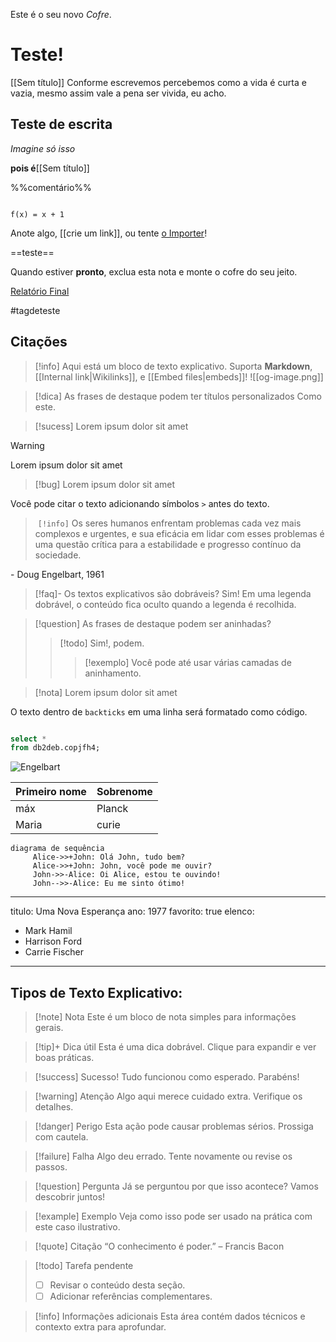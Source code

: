 Este é o seu novo *Cofre*.

# Teste!

[[Sem título]]
Conforme escrevemos percebemos como a vida é curta e vazia, mesmo assim vale a pena ser vivida, eu acho. 

## Teste de escrita

*Imagine só isso*

**pois é**[[Sem título]]

%%comentário%%

```

f(x) = x + 1

```

Anote algo, [[crie um link]], ou tente [o Importer](https://help.obsidian.md/Plugins/Importer)!

==teste==



Quando estiver **pronto**, exclua esta nota e monte o cofre do seu jeito.


[Relatório Final](file:C:\Users\leite\Downloads\Teste\Relatório.docx)


#tagdeteste


## Citações 

> [!info]
> Aqui está um bloco de texto explicativo.
> Suporta **Markdown**, [[Internal link|Wikilinks]], e [[Embed files|embeds]]!
> ![[og-image.png]]


> [!dica] As frases de destaque podem ter títulos personalizados
> Como este.

> [!sucess]
> Lorem ipsum dolor sit amet

> [!warning]
> Lorem ipsum dolor sit amet

> [!bug]
> Lorem ipsum dolor sit amet


Você pode citar o texto adicionando símbolos `>` antes do texto.

> `[!info]`
> Os seres humanos enfrentam problemas cada vez mais complexos e urgentes, e sua eficácia em lidar com esses problemas é uma questão crítica para a estabilidade e progresso contínuo da sociedade.

\- Doug Engelbart, 1961


> [!faq]- Os textos explicativos são dobráveis?
> Sim! Em uma legenda dobrável, o conteúdo fica oculto quando a legenda é recolhida.

> [!question] As frases de destaque podem ser aninhadas?
> > [!todo] Sim!, podem.
> > > [!exemplo] Você pode até usar várias camadas de aninhamento.


> [!nota]
> Lorem ipsum dolor sit amet



O texto dentro de `backticks` em uma linha será formatado como código.



```sql

select *
from db2deb.copjfh4;

```



![Engelbart](https://history-computer.com/ModernComputer/Basis/images/Engelbart.jpg)


Primeiro nome | Sobrenome
-- | --
máx | Planck
Maria | curie


```sereia
diagrama de sequência
     Alice->>+John: Olá John, tudo bem?
     Alice->>+John: John, você pode me ouvir?
     John->>-Alice: Oi Alice, estou te ouvindo!
     John-->>-Alice: Eu me sinto ótimo!
```


---
titulo: Uma Nova Esperança
ano: 1977
favorito: true
elenco:
   - Mark Hamil
   - Harrison Ford
   - Carrie Fischer
---


## Tipos de Texto Explicativo: 

> [!note] Nota
> Este é um bloco de nota simples para informações gerais.

> [!tip]+ Dica útil
> Esta é uma dica dobrável. Clique para expandir e ver boas práticas.

> [!success] Sucesso!
> Tudo funcionou como esperado. Parabéns!

> [!warning] Atenção
> Algo aqui merece cuidado extra. Verifique os detalhes.

> [!danger] Perigo
> Esta ação pode causar problemas sérios. Prossiga com cautela.

> [!failure] Falha
> Algo deu errado. Tente novamente ou revise os passos.

> [!question] Pergunta
> Já se perguntou por que isso acontece? Vamos descobrir juntos!

> [!example] Exemplo
> Veja como isso pode ser usado na prática com este caso ilustrativo.

> [!quote] Citação
> “O conhecimento é poder.” – Francis Bacon

> [!todo] Tarefa pendente
> - [ ] Revisar o conteúdo desta seção.
> - [ ] Adicionar referências complementares.

> [!info] Informações adicionais
> Esta área contém dados técnicos e contexto extra para aprofundar.

